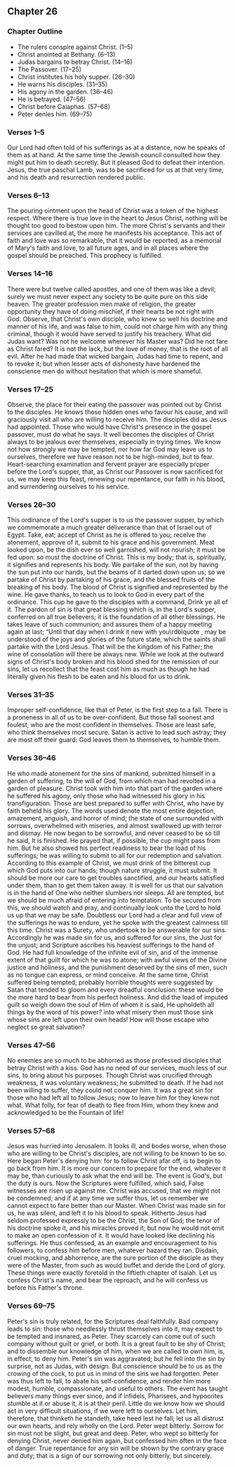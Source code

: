 ## Chapter 26

### Chapter Outline

- The rulers conspire against Christ. (1–5)
- Christ anointed at Bethany. (6–13)
- Judas bargains to betray Christ. (14–16)
- The Passover. (17–25)
- Christ institutes his holy supper. (26–30)
- He warns his disciples. (31–35)
- His agony in the garden. (36–46)
- He is betrayed. (47–56)
- Christ before Caiaphas. (57–68)
- Peter denies him. (69–75)

### Verses 1–5

Our Lord had often told of his sufferings as at a distance, now he speaks of them as at hand. At the same time the Jewish council consulted how they might put him to death secretly. But it pleased God to defeat their intention. Jesus, the true paschal Lamb, was to be sacrificed for us at that very time, and his death and resurrection rendered public.

### Verses 6–13

The pouring ointment upon the head of Christ was a token of the highest respect. Where there is true love in the heart to Jesus Christ, nothing will be thought too good to bestow upon him. The more Christ's servants and their services are cavilled at, the more he manifests his acceptance. This act of faith and love was so remarkable, that it would be reported, as a memorial of Mary's faith and love, to all future ages, and in all places where the gospel should be preached. This prophecy is fulfilled.

### Verses 14–16

There were but twelve called apostles, and one of them was like a devil; surely we must never expect any society to be quite pure on this side heaven. The greater profession men make of religion, the greater opportunity they have of doing mischief, if their hearts be not right with God. Observe, that Christ's own disciple, who knew so well his doctrine and manner of his life, and was false to him, could not charge him with any thing criminal, though it would have served to justify his treachery. What did Judas want? Was not he welcome wherever his Master was? Did he not fare as Christ fared? It is not the lack, but the love of money, that is the root of all evil. After he had made that wicked bargain, Judas had time to repent, and to revoke it; but when lesser acts of dishonesty have hardened the conscience men do without hesitation that which is more shameful.

### Verses 17–25

Observe, the place for their eating the passover was pointed out by Christ to the disciples. He knows those hidden ones who favour his cause, and will graciously visit all who are willing to receive him. The disciples did as Jesus had appointed. Those who would have Christ's presence in the gospel passover, must do what he says. It well becomes the disciples of Christ always to be jealous over themselves, especially in trying times. We know not how strongly we may be tempted, nor how far God may leave us to ourselves, therefore we have reason not to be high-minded, but to fear. Heart-searching examination and fervent prayer are especially proper before the Lord's supper, that, as Christ our Passover is now sacrificed for us, we may keep this feast, renewing our repentance, our faith in his blood, and surrendering ourselves to his service.

### Verses 26–30

This ordinance of the Lord's supper is to us the passover supper, by which we commemorate a much greater deliverance than that of Israel out of Egypt. Take, eat; accept of Christ as he is offered to you; receive the atonement, approve of it, submit to his grace and his government. Meat looked upon, be the dish ever so well garnished, will not nourish; it must be fed upon: so must the doctrine of Christ. This is my body; that is, spiritually, it signifies and represents his body. We partake of the sun, not by having the sun put into our hands, but the beams of it darted down upon us; so we partake of Christ by partaking of his grace, and the blessed fruits of the breaking of his body. The blood of Christ is signified and represented by the wine. He gave thanks, to teach us to look to God in every part of the ordinance. This cup he gave to the disciples with a command, Drink ye all of it. The pardon of sin is that great blessing which is, in the Lord's supper, conferred on all true believers; it is the foundation of all other blessings. He takes leave of such communion; and assures them of a happy meeting again at last; “Until that day when I drink it new with you\rdblquote , may be understood of the joys and glories of the future state, which the saints shall partake with the Lord Jesus. That will be the kingdom of his Father; the wine of consolation will there be always new. While we look at the outward signs of Christ's body broken and his blood shed for the remission of our sins, let us recollect that the feast cost him as much as though he had literally given his flesh to be eaten and his blood for us to drink.

### Verses 31–35

Improper self-confidence, like that of Peter, is the first step to a fall. There is a proneness in all of us to be over-confident. But those fall soonest and foulest, who are the most confident in themselves. Those are least safe, who think themselves most secure. Satan is active to lead such astray; they are most off their guard: God leaves them to themselves, to humble them.

### Verses 36–46

He who made atonement for the sins of mankind, submitted himself in a garden of suffering, to the will of God, from which man had revolted in a garden of pleasure. Christ took with him into that part of the garden where he suffered his agony, only those who had witnessed his glory in his transfiguration. Those are best prepared to suffer with Christ, who have by faith beheld his glory. The words used denote the most entire dejection, amazement, anguish, and horror of mind; the state of one surrounded with sorrows, overwhelmed with miseries, and almost swallowed up with terror and dismay. He now began to be sorrowful, and never ceased to be so till he said, It is finished. He prayed that, if possible, the cup might pass from him. But he also showed his perfect readiness to bear the load of his sufferings; he was willing to submit to all for our redemption and salvation. According to this example of Christ, we must drink of the bitterest cup which God puts into our hands; though nature struggle, it must submit. It should be more our care to get troubles sanctified, and our hearts satisfied under them, than to get them taken away. It is well for us that our salvation is in the hand of One who neither slumbers nor sleeps. All are tempted, but we should be much afraid of entering into temptation. To be secured from this, we should watch and pray, and continually look unto the Lord to hold us up that we may be safe. Doubtless our Lord had a clear and full view of the sufferings he was to endure, yet he spoke with the greatest calmness till this time. Christ was a Surety, who undertook to be answerable for our sins. Accordingly he was made sin for us, and suffered for our sins, the Just for the unjust; and Scripture ascribes his heaviest sufferings to the hand of God. He had full knowledge of the infinite evil of sin, and of the immense extent of that guilt for which he was to atone; with awful views of the Divine justice and holiness, and the punishment deserved by the sins of men, such as no tongue can express, or mind conceive. At the same time, Christ suffered being tempted; probably horrible thoughts were suggested by Satan that tended to gloom and every dreadful conclusion: these would be the more hard to bear from his perfect holiness. And did the load of imputed guilt so weigh down the soul of Him of whom it is said, He upholdeth all things by the word of his power? into what misery then must those sink whose sins are left upon their own heads! How will those escape who neglect so great salvation?

### Verses 47–56

No enemies are so much to be abhorred as those professed disciples that betray Christ with a kiss. God has no need of our services, much less of our sins, to bring about his purposes. Though Christ was crucified through weakness, it was voluntary weakness; he submitted to death. If he had not been willing to suffer, they could not conquer him. It was a great sin for those who had left all to follow Jesus; now to leave him for they knew not what. What folly, for fear of death to flee from Him, whom they knew and acknowledged to be the Fountain of life!

### Verses 57–68

Jesus was hurried into Jerusalem. It looks ill, and bodes worse, when those who are willing to be Christ's disciples, are not willing to be known to be so. Here began Peter's denying him: for to follow Christ afar off, is to begin to go back from him. It is more our concern to prepare for the end, whatever it may be, than curiously to ask what the end will be. The event is God's, but the duty is ours. Now the Scriptures were fulfilled, which said, False witnesses are risen up against me. Christ was accused, that we might not be condemned; and if at any time we suffer thus, let us remember we cannot expect to fare better than our Master. When Christ was made sin for us, he was silent, and left it to his blood to speak. Hitherto Jesus had seldom professed expressly to be the Christ, the Son of God; the tenor of his doctrine spoke it, and his miracles proved it; but now he would not omit to make an open confession of it. It would have looked like declining his sufferings. He thus confessed, as an example and encouragement to his followers, to confess him before men, whatever hazard they ran. Disdain, cruel mocking, and abhorrence, are the sure portion of the disciple as they were of the Master, from such as would buffet and deride the Lord of glory. These things were exactly foretold in the fiftieth chapter of Isaiah. Let us confess Christ's name, and bear the reproach, and he will confess us before his Father's throne.

### Verses 69–75

Peter's sin is truly related, for the Scriptures deal faithfully. Bad company leads to sin: those who needlessly thrust themselves into it, may expect to be tempted and insnared, as Peter. They scarcely can come out of such company without guilt or grief, or both. It is a great fault to be shy of Christ; and to dissemble our knowledge of him, when we are called to own him, is, in effect, to deny him. Peter's sin was aggravated; but he fell into the sin by surprise, not as Judas, with design. But conscience should be to us as the crowing of the cock, to put us in mind of the sins we had forgotten. Peter was thus left to fall, to abate his self-confidence, and render him more modest, humble, compassionate, and useful to others. The event has taught believers many things ever since, and if infidels, Pharisees, and hypocrites stumble at it or abuse it, it is at their peril. Little do we know how we should act in very difficult situations, if we were left to ourselves. Let him, therefore, that thinketh he standeth, take heed lest he fall; let us all distrust our own hearts, and rely wholly on the Lord. Peter wept bitterly. Sorrow for sin must not be slight, but great and deep. Peter, who wept so bitterly for denying Christ, never denied him again, but confessed him often in the face of danger. True repentance for any sin will be shown by the contrary grace and duty; that is a sign of our sorrowing not only bitterly, but sincerely.

